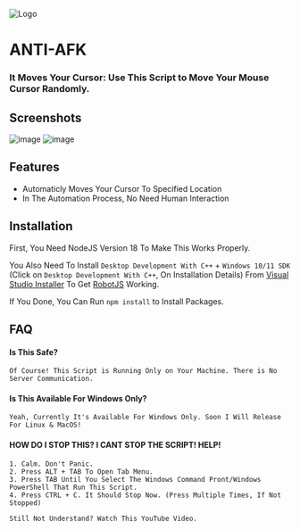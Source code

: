 
![Logo](https://dev-to-uploads.s3.amazonaws.com/uploads/articles/th5xamgrr6se0x5ro4g6.png)


# ANTI-AFK

### It Moves Your Cursor: Use This Script to Move Your Mouse Cursor Randomly.



## Screenshots

![image](https://user-images.githubusercontent.com/50104357/227063771-f343e703-2bfe-4f21-a3e8-6e49a509efb7.png)
![image](https://user-images.githubusercontent.com/50104357/227063908-def9334e-057d-4833-bf6c-02c47dddc073.png)



## Features

- Automaticly Moves Your Cursor To Specified Location
- In The Automation Process, No Need Human Interaction

## Installation

First, You Need NodeJS Version 18 To Make This Works Properly.

You Also Need To Install `Desktop Development With C++` + `Windows 10/11 SDK` (Click on `Desktop Development With C++`, On Installation Details) From [Visual Studio Installer](https://visualstudio.microsoft.com/downloads/) To Get [RobotJS](https://www.npmjs.com/package/robotjs) Working.

If You Done, You Can Run `npm install` to Install Packages.
    
## FAQ

#### Is This Safe?
    Of Course! This Script is Running Only on Your Machine. There is No Server Communication.

#### Is This Available For Windows Only?

    Yeah, Currently It's Available For Windows Only. Soon I Will Release For Linux & MacOS!

#### HOW DO I STOP THIS? I CANT STOP THE SCRIPT! HELP!

    1. Calm. Don't Panic.
    2. Press ALT + TAB To Open Tab Menu.
    3. Press TAB Until You Select The Windows Command Pront/Windows PowerShell That Run This Script.
    4. Press CTRL + C. It Should Stop Now. (Press Multiple Times, If Not Stopped)

    Still Not Understand? Watch This YouTube Video.

